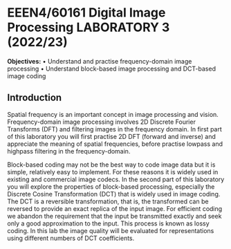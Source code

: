 # EEEN4/60161 Digital Image Processing LABORATORY 3 (2022/23)

**Objectives:**
• Understand and practise frequency-domain image processing
• Understand block-based image processing and DCT-based image coding

## Introduction

Spatial frequency is an important concept in image processing and vision. Frequency-domain image processing involves 2D Discrete Fourier Transforms (DFT) and filtering images in the frequency domain. In first part of this laboratory you will first practise 2D DFT (forward and inverse) and appreciate the meaning of spatial frequencies, before practise lowpass and highpass filtering in the frequency-domain.

Block-based coding may not be the best way to code image data but it is simple, relatively easy to implement. For these reasons it is widely used in existing and commercial image codecs. In the second part of this laboratory you will explore the properties of block-based processing, especially the Discrete Cosine Transformation (DCT) that is widely used in image coding. The DCT is a reversible transformation, that is, the transformed can be reversed to provide an exact replica of the input image. For efficient coding we abandon the requirement that the input be transmitted exactly and seek only a good approximation to the input. This process is known as lossy coding. In this lab the image quality will be evaluated for representations using different numbers of DCT coefficients.
